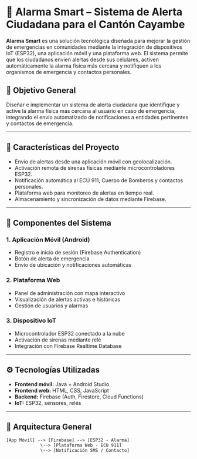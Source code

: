 # 🔔 Alarma Smart – Sistema de Alerta Ciudadana para el Cantón Cayambe

**Alarma Smart** es una solución tecnológica diseñada para mejorar la gestión de emergencias en comunidades mediante la integración de dispositivos IoT (ESP32), una aplicación móvil y una plataforma web. El sistema permite que los ciudadanos envíen alertas desde sus celulares, activen automáticamente la alarma física más cercana y notifiquen a los organismos de emergencia y contactos personales.

## 📌 Objetivo General

Diseñar e implementar un sistema de alerta ciudadana que identifique y active la alarma física más cercana al usuario en caso de emergencia, integrando el envío automatizado de notificaciones a entidades pertinentes y contactos de emergencia.

---

## 🚀 Características del Proyecto

- Envío de alertas desde una aplicación móvil con geolocalización.
- Activación remota de sirenas físicas mediante microcontroladores ESP32.
- Notificación automática al ECU 911, Cuerpo de Bomberos y contactos personales.
- Plataforma web para monitoreo de alertas en tiempo real.
- Almacenamiento y sincronización de datos mediante Firebase.

---

## 🧩 Componentes del Sistema

### 1. Aplicación Móvil (Android)
- Registro e inicio de sesión (Firebase Authentication)
- Botón de alerta de emergencia
- Envío de ubicación y notificaciones automáticas

### 2. Plataforma Web
- Panel de administración con mapa interactivo
- Visualización de alertas activas e históricas
- Gestión de usuarios y alarmas

### 3. Dispositivo IoT
- Microcontrolador ESP32 conectado a la nube
- Activación de sirenas mediante relé
- Integración con Firebase Realtime Database

---

## ⚙️ Tecnologías Utilizadas

- **Frontend móvil:** Java + Android Studio  
- **Frontend web:** HTML, CSS, JavaScript  
- **Backend:** Firebase (Auth, Firestore, Cloud Functions)  
- **IoT:** ESP32, sensores, relés  

---

## 📐 Arquitectura General

```text
[App Móvil] --> [Firebase] --> [ESP32 - Alarma]  
             \--> [Plataforma Web - ECU 911]  
             \--> [Notificación SMS / Contacto]
